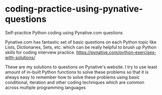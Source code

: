 # coding-practice-using-pynative-questions
Self-practice Python coding using Pynative.com questions

Pynative.com has fantastic set of basic questions on each Python topic like Lists, Dictionaries, Sets, etc. which can be really helpful to brush up Python skills for coding interview practice.
https://pynative.com/python-exercises-with-solutions/

These are my solutions to questions on Pynative's website. I try to use least amount of in-built Python functions to solve these problems so that it is always easy to remember how to solve these problems using basic conditional, iteration and other coding techniques which are common across multiple programming languages
